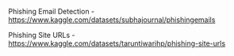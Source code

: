Phishing Email Detection - https://www.kaggle.com/datasets/subhajournal/phishingemails

Phishing Site URLs - https://www.kaggle.com/datasets/taruntiwarihp/phishing-site-urls
